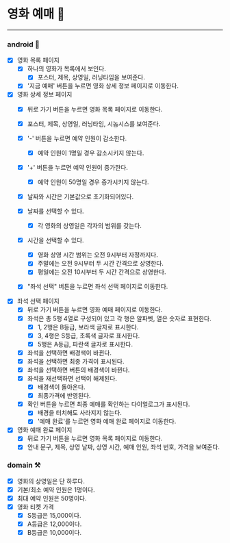 # 영화 예매️ 🎫
---

### android 🤖

- [x] 영화 목록 페이지
    - [x] 하나의 영화가 목록에서 보인다.
        - [x] 포스터, 제목, 상영일, 러닝타임을 보여준다.
    - [x] '지금 예매' 버튼을 누르면 영화 상세 정보 페이지로 이동한다.

- [x] 영화 상세 정보 페이지
    - [x] 뒤로 가기 버튼을 누르면 영화 목록 페이지로 이동한다.
    - [x] 포스터, 제목, 상영일, 러닝타임, 시놉시스를 보여준다.
    - [x] '-' 버튼을 누르면 예약 인원이 감소한다.
        - [x] 예약 인원이 1명일 경우 감소시키지 않는다.
    - [x] '+' 버튼을 누르면 예약 인원이 증가한다.
        - [x] 예약 인원이 50명일 경우 증가시키지 않는다.
    - [X] 날짜와 시간은 기본값으로 초기화되어있다.
    - [x] 날짜를 선택할 수 있다.
        - [x] 각 영화의 상영일은 각자의 범위를 갖는다.
    - [x] 시간을 선택할 수 있다.
        - [x] 영화 상영 시간 범위는 오전 9시부터 자정까지다.
        - [x] 주말에는 오전 9시부터 두 시간 간격으로 상영한다.
        - [x] 평일에는 오전 10시부터 두 시간 간격으로 상영한다.
    - [x] "좌석 선택" 버튼을 누르면 좌석 선택 페이지로 이동한다.


- [x] 좌석 선택 페이지
    - [x] 뒤로 가기 버튼을 누르면 영화 예매 페이지로 이동한다.
    - [x] 좌석은 총 5행 4열로 구성되어 있고 각 행은 알파벳, 열은 숫자로 표현한다.
        - [x] 1, 2행은 B등급, 보라색 글자로 표시한다.
        - [x] 3, 4행은 S등급, 초록색 글자로 표시한다.
        - [x] 5행은 A등급, 파란색 글자로 표시한다.
    - [x] 좌석을 선택하면 배경색이 바뀐다.
    - [x] 좌석을 선택하면 최종 가격이 표시된다.
    - [x] 좌석을 선택하면 버튼의 배경색이 바뀐다.
    - [x] 좌석을 재선택하면 선택이 해제된다.
        - [x] 배경색이 돌아온다.
        - [x] 최종가격에 반영된다.
    - [x] 확인 버튼을 누르면 최종 예매를 확인하는 다이얼로그가 표시된다.
        - [x] 배경을 터치해도 사라지지 않는다.
        - [x] '예매 완료'를 누르면 영화 예매 완료 페이지로 이동한다.

- [x] 영화 예매 완료 페이지
    - [x] 뒤로 가기 버튼을 누르면 영화 목록 페이지로 이동한다.
    - [x] 안내 문구, 제목, 상영 날짜, 상영 시간, 예매 인원, 좌석 번호, 가격을 보여준다.

### domain ⚒️

- [x] 영화의 상영일은 단 하루다.
- [x] 기본/최소 예약 인원은 1명이다.
- [x] 최대 예약 인원은 50명이다.
- [x] 영화 티켓 가격
    - [x] S등급은 15,000이다.
    - [x] A등급은 12,000이다.
    - [x] B등급은 10,000이다.
